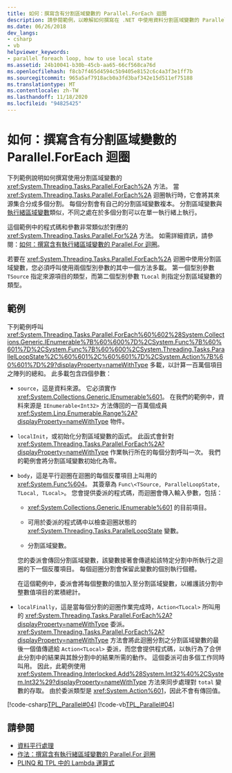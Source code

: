 ```yaml
---
title: 如何：撰寫含有分割區域變數的 Parallel.ForEach 迴圈
description: 請參閱範例，以瞭解如何撰寫在 .NET 中使用資料分割區域變數的 Parallel. ForEach 迴圈。
ms.date: 06/26/2018
dev_langs:
- csharp
- vb
helpviewer_keywords:
- parallel foreach loop, how to use local state
ms.assetid: 24b10041-b30b-45cb-aa65-66cf568ca76d
ms.openlocfilehash: f8cb7f465d4594c5b9405e8152c6c4a3f3e1ff7b
ms.sourcegitcommit: 965a5af7918acb0a3fd3baf342e15d511ef75188
ms.translationtype: MT
ms.contentlocale: zh-TW
ms.lasthandoff: 11/18/2020
ms.locfileid: "94825425"
---
```

# <a name="how-to-write-a-parallelforeach-loop-with-partition-local-variables"></a>如何：撰寫含有分割區域變數的 Parallel.ForEach 迴圈

下列範例說明如何撰寫使用分割區域變數的 <xref:System.Threading.Tasks.Parallel.ForEach%2A> 方法。 當 <xref:System.Threading.Tasks.Parallel.ForEach%2A> 迴圈執行時，它會將其來源集合分成多個分割。 每個分割會有自己的分割區域變數複本。 分割區域變數與[執行緒區域變數](xref:System.Threading.ThreadLocal%601)類似，不同之處在於多個分割可以在單一執行緒上執行。

這個範例中的程式碼和參數非常類似於對應的 <xref:System.Threading.Tasks.Parallel.For%2A> 方法。 如需詳細資訊，請參閱：[如何：撰寫含有執行緒區域變數的 Parallel.For 迴圈](how-to-write-a-parallel-for-loop-with-thread-local-variables.md)。

若要在 <xref:System.Threading.Tasks.Parallel.ForEach%2A> 迴圈中使用分割區域變數，您必須呼叫使用兩個型別參數的其中一個方法多載。 第一個型別參數 `TSource` 指定來源項目的類型，而第二個型別參數 `TLocal` 則指定分割區域變數的類型。

## <a name="example"></a>範例

下列範例呼叫 <xref:System.Threading.Tasks.Parallel.ForEach%60%602%28System.Collections.Generic.IEnumerable%7B%60%600%7D%2CSystem.Func%7B%60%601%7D%2CSystem.Func%7B%60%600%2CSystem.Threading.Tasks.ParallelLoopState%2C%60%601%2C%60%601%7D%2CSystem.Action%7B%60%601%7D%29?displayProperty=nameWithType> 多載，以計算一百萬個項目之陣列的總和。 此多載包含四個參數：

- `source`，這是資料來源。 它必須實作 <xref:System.Collections.Generic.IEnumerable%601>。 在我們的範例中，資料來源是 `IEnumerable<Int32>` 方法傳回的一百萬個成員 <xref:System.Linq.Enumerable.Range%2A?displayProperty=nameWithType> 物件。

- `localInit`，或初始化分割區域變數的函式。 此函式會針對 <xref:System.Threading.Tasks.Parallel.ForEach%2A?displayProperty=nameWithType> 作業執行所在的每個分割呼叫一次。 我們的範例會將分割區域變數初始化為零。

- `body`，這是平行迴圈在迴圈的每個反覆項目上叫用的 <xref:System.Func%604>。 其簽章為 `Func\<TSource, ParallelLoopState, TLocal, TLocal>`。 您會提供委派的程式碼，而迴圈會傳入輸入參數，包括：

  - <xref:System.Collections.Generic.IEnumerable%601> 的目前項目。

  - 可用於委派的程式碼中以檢查迴圈狀態的 <xref:System.Threading.Tasks.ParallelLoopState> 變數。

  - 分割區域變數。

  您的委派會傳回分割區域變數，該變數接著會傳遞給該特定分割中所執行之迴圈的下一個反覆項目。 每個迴圈分割會保留此變數的個別執行個體。

  在這個範例中，委派會將每個整數的值加入至分割區域變數，以維護該分割中整數值項目的累積總計。

- `localFinally`，這是當每個分割的迴圈作業完成時，`Action<TLocal>` 所叫用的 <xref:System.Threading.Tasks.Parallel.ForEach%2A?displayProperty=nameWithType> 委派。 <xref:System.Threading.Tasks.Parallel.ForEach%2A?displayProperty=nameWithType> 方法會將此迴圈分割之分割區域變數的最後一個值傳遞給 `Action<TLocal>` 委派，而您會提供程式碼，以執行為了合併此分割中的結果與其餘分割中的結果所需的動作。 這個委派可由多個工作同時叫用。 因此，此範例使用 <xref:System.Threading.Interlocked.Add%28System.Int32%40%2CSystem.Int32%29?displayProperty=nameWithType> 方法來同步處理對 `total` 變數的存取。 由於委派類型是 <xref:System.Action%601>，因此不會有傳回值。

[!code-csharp[TPL_Parallel#04](../../../samples/snippets/csharp/VS_Snippets_Misc/tpl_parallel/cs/foreachthreadlocal.cs#04)]
[!code-vb[TPL_Parallel#04](../../../samples/snippets/visualbasic/VS_Snippets_Misc/tpl_parallel/vb/foreachthreadlocal.vb#04)]

## <a name="see-also"></a>請參閱

- [資料平行處理](data-parallelism-task-parallel-library.md)
- [作法：撰寫含有執行緒區域變數的 Parallel.For 迴圈](how-to-write-a-parallel-for-loop-with-thread-local-variables.md)
- [PLINQ 和 TPL 中的 Lambda 運算式](lambda-expressions-in-plinq-and-tpl.md)
